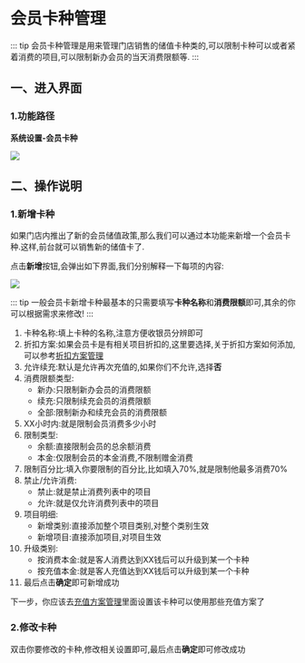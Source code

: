 # 会员卡种管理
::: tip
会员卡种管理是用来管理门店销售的储值卡种类的,可以限制卡种可以或者紧着消费的项目,可以限制新办会员的当天消费限额等.
:::
## 一、进入界面
### 1.功能路径
**系统设置-会员卡种**


![](https://wiki-cdsoft.oss-cn-hangzhou.aliyuncs.com/20241002121448.png)


## 二、操作说明
### 1.新增卡种
如果门店内推出了新的会员储值政策,那么我们可以通过本功能来新增一个会员卡种.这样,前台就可以销售新的储值卡了.

点击**新增**按钮,会弹出如下界面,我们分别解释一下每项的内容:

![](https://wiki-cdsoft.oss-cn-hangzhou.aliyuncs.com/20241002122838.png)


::: tip
一般会员卡新增卡种最基本的只需要填写**卡种名称**和**消费限额**即可,其余的你可以根据需求来修改!
:::


1. 卡种名称:填上卡种的名称,注意方便收银员分辨即可
2. 折扣方案:如果会员卡是有相关项目折扣的,这里要选择,关于折扣方案如何添加,可以参考[折扣方案管理](../会员管理/折扣方案管理.md)
3. 允许续充:默认是允许再次充值的,如果你们不允许,选择**否**
4. 消费限额类型:
   + 新办:只限制新办会员的消费限额
   + 续充:只限制续充会员的消费限额
   + 全部:限制新办和续充会员的消费限额
5. XX小时内:就是限制会员消费多少小时
6. 限制类型:
   + 余额:直接限制会员的总余额消费
   + 本金:仅限制会员的本金消费,不限制赠金消费
7. 限制百分比:填入你要限制的百分比,比如填入70%,就是限制他最多消费70%
8. 禁止/允许消费:
   + 禁止:就是禁止消费列表中的项目
   + 允许:就是仅允许消费列表中的项目
9. 项目明细:
    + 新增类别:直接添加整个项目类别,对整个类别生效
    + 新增项目:直接添加项目,对项目生效
10. 升级类别:
    + 按消费本金:就是客人消费达到XX钱后可以升级到某一个卡种
    + 按充值本金:就是客人充值达到XX钱后可以升级到某一个卡种
11. 最后点击**确定**即可新增成功

下一步，你应该去[充值方案管理](/系统设置/会员管理/充值提成方案.md)里面设置该卡种可以使用那些充值方案了

### 2.修改卡种
双击你要修改的卡种,修改相关设置即可,最后点击**确定**即可修改成功


